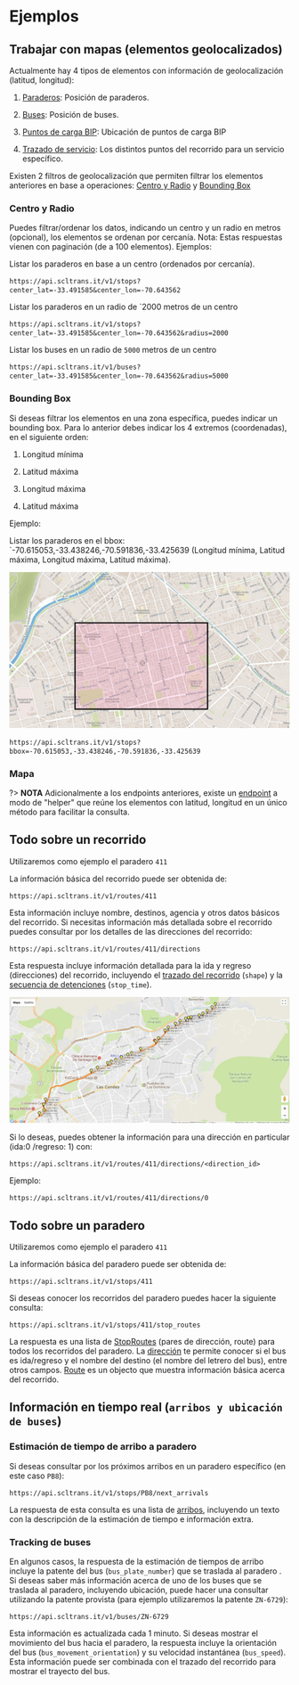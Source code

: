 # Ejemplos

## Trabajar con mapas (elementos geolocalizados)

Actualmente hay 4 tipos de elementos con información de geolocalización (latitud, longitud):
1. [Paraderos](api.md?id=stops): Posición de paraderos.

2. [Buses](api.md?id=buses): Posición de buses.

3. [Puntos de carga BIP](api.md?id=bip-spots-puntos-carga): Ubicación de puntos de carga BIP

4. [Trazado de servicio](api.md?id=secuencia-de-detenci%c3%b3n-para-viaje): Los distintos puntos del recorrido para un servicio específico.


Existen 2 filtros de geolocalización que permiten filtrar los elementos anteriores en base a operaciones: [Centro y Radio](#centro-y-radio) y [Bounding Box](#bounding-box)

### Centro y Radio

Puedes filtrar/ordenar los datos, indicando un centro y un radio en metros (opcional), los elementos se ordenan por cercanía. Nota: Estas respuestas vienen con paginación (de a 100 elementos). Ejemplos:

Listar los paraderos en base a un centro (ordenados por cercanía).

```
https://api.scltrans.it/v1/stops?center_lat=-33.491585&center_lon=-70.643562
```

Listar los paraderos en un radio de `2000 metros de un centro

```
https://api.scltrans.it/v1/stops?center_lat=-33.491585&center_lon=-70.643562&radius=2000
```

Listar los buses en un radio de `5000` metros de un centro 

```
https://api.scltrans.it/v1/buses?center_lat=-33.491585&center_lon=-70.643562&radius=5000
```

### Bounding Box

Si deseas filtrar los elementos en una zona específica, puedes indicar un bounding box. Para lo anterior debes indicar los 4 extremos (coordenadas), en el siguiente orden:
    
1. Longitud mínima

2. Latitud máxima

3. Longitud máxima

4. Latitud máxima

Ejemplo:

Listar los paraderos en el bbox: `-70.615053,-33.438246,-70.591836,-33.425639 (Longitud mínima, Latitud máxima, Longitud máxima, Latitud máxima).

![bbox](media/bbox.jpg)

```
https://api.scltrans.it/v1/stops?bbox=-70.615053,-33.438246,-70.591836,-33.425639
```

### Mapa

?> **NOTA** Adicionalmente a los endpoints anteriores, existe un [endpoint](api.md?id=map) a modo de "helper" que reúne los elementos con latitud, longitud en un único método para facilitar la consulta.


## Todo sobre un recorrido

Utilizaremos como ejemplo el paradero `411`

La información básica del recorrido puede ser obtenida de:

```
https://api.scltrans.it/v1/routes/411
```
Esta información incluye nombre, destinos, agencia y otros datos básicos del recorrido. Si necesitas información más detallada sobre el recorrido puedes consultar por los detalles de las direcciones del recorrido:

```
https://api.scltrans.it/v1/routes/411/directions
```

Esta respuesta incluye información detallada para la ida y regreso (direcciones) del recorrido, incluyendo el [trazado del recorrido](api.md?id=shape) (`shape`) y la [secuencia de detenciones](api.md?id=stoptime) (`stop_time`).

![shape_stop_times](media/shape_stop_times.jpg)

Si lo deseas, puedes obtener la información para una dirección en particular (ida:0 /regreso: 1) con:

```
https://api.scltrans.it/v1/routes/411/directions/<direction_id>
```

Ejemplo:

```
https://api.scltrans.it/v1/routes/411/directions/0
```

## Todo sobre un paradero

Utilizaremos como ejemplo el paradero `411`

La información básica del paradero puede ser obtenida de:

```
https://api.scltrans.it/v1/stops/411
```
Si deseas conocer los recorridos del paradero puedes hacer la siguiente consulta:

```
https://api.scltrans.it/v1/stops/411/stop_routes
```
La respuesta es una lista de [StopRoutes](api.md?id=stoproute) (pares de dirección, route) para todos los recorridos del paradero.
La [dirección](api.md?id=direction-simplificada) te permite conocer si el bus es ida/regreso y el nombre del destino (el nombre del letrero del bus), entre otros campos. [Route](api.md?id=route) es un objecto que muestra información básica acerca del recorrido.


## Información en tiempo real (`arribos y ubicación de buses`)

### Estimación de tiempo de arribo a paradero

Si deseas consultar por los próximos arribos en un paradero específico (en este caso `PB8`):

```
https://api.scltrans.it/v1/stops/PB8/next_arrivals
```
 
La respuesta de esta consulta es una lista de [arribos](api.md?id=arrival), incluyendo un texto con la descripción de la estimación de tiempo e información extra. 

### Tracking de buses 

En algunos casos, la respuesta de la estimación de tiempos de arribo incluye la patente del bus (`bus_plate_number`) que se traslada al paradero . Si deseas saber más información acerca de uno de los buses que se traslada al paradero, incluyendo ubicación, puede hacer una consultar utilizando la patente provista (para ejemplo utilizaremos la patente `ZN-6729`):


```
https://api.scltrans.it/v1/buses/ZN-6729
```

Esta información es actualizada cada 1 minuto. Si deseas mostrar el movimiento del bus hacia el paradero, la respuesta incluye la orientación del bus (`bus_movement_orientation`) y su velocidad instantánea (`bus_speed`). Esta información puede ser combinada con el trazado del recorrido para mostrar el trayecto del bus.  




